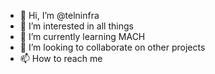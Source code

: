 - 👋 Hi, I’m @telninfra
- 👀 I’m interested in all things
- 🌱 I’m currently learning MACH
- 💞️ I’m looking to collaborate on other projects
- 📫 How to reach me 

<!---
telninfra/telninfra is a ✨ special ✨ repository because its `README.md` (this file) appears on your GitHub profile.
You can click the Preview link to take a look at your changes.
--->
